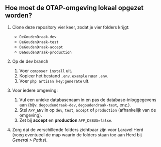 ## Hoe moet de OTAP-omgeving lokaal opgezet worden?

1. Clone deze repository vier keer, zodat je vier folders krijgt:
    - `DeGoudenDraak-dev`
    - `DeGoudenDraak-test`
    - `DeGoudenDraak-accept`
    - `DeGoudenDraak-production`

2. Op de dev branch

    1. Voer `composer install` uit.
    2. Kopieer het bestand `.env.example` naar `.env`.
    3. Voer `php artisan key:generate` uit.

2. Voor iedere omgeving:

    1. Vul een unieke databasenaam in en pas de database-inloggegevens aan (bijv. `degoudendraak-dev`, `degoudendraak-test`, enz.).
    2. Stel `APP_ENV` in op `dev`, `test`, `accept` of `production` (afhankelijk van de omgeving).
    3. Zet bij **accept** en **production** `APP_DEBUG=false`.

4. Zorg dat de verschillende folders zichtbaar zijn voor Laravel Herd  
   (voeg eventueel de map waarin de folders staan toe aan Herd bij *General > Paths*).
